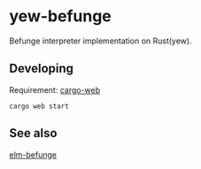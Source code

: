 # yew-befunge

Befunge interpreter implementation on Rust(yew).

## Developing

Requirement: [cargo-web](https://github.com/koute/cargo-web)

```
cargo web start
```

## See also

[elm-befunge](https://github.com/pnlybubbles/elm-befunge)
